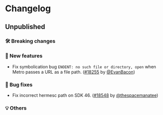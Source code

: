 # Changelog

## Unpublished

### 🛠 Breaking changes

### 🎉 New features

- Fix symbolication bug `ENOENT: no such file or directory, open` when Metro passes a URL as a file path. ([#18255](https://github.com/expo/expo/pull/18255) by [@EvanBacon](https://github.com/EvanBacon))

### 🐛 Bug fixes

- Fix incorrect hermesc path on SDK 46. ([#18548](https://github.com/expo/expo/pull/18548) by [@thespacemanatee](https://github.com/thespacemanatee))

### 💡 Others
